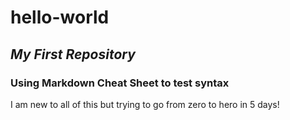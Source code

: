 # hello-world
## *My First Repository* 
### Using Markdown Cheat Sheet to test syntax
I am new to all of this but trying to go from zero to hero in 5 days!
